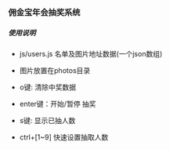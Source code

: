### 佣金宝年会抽奖系统

##### 使用说明
- js/users.js 名单及图片地址数据(一个json数组)
- 图片放置在photos目录

- o键: 清除中奖数据
- enter键：开始/暂停 抽奖
- s键: 显示已抽人数
- ctrl+[1~9] 快速设置抽取人数
